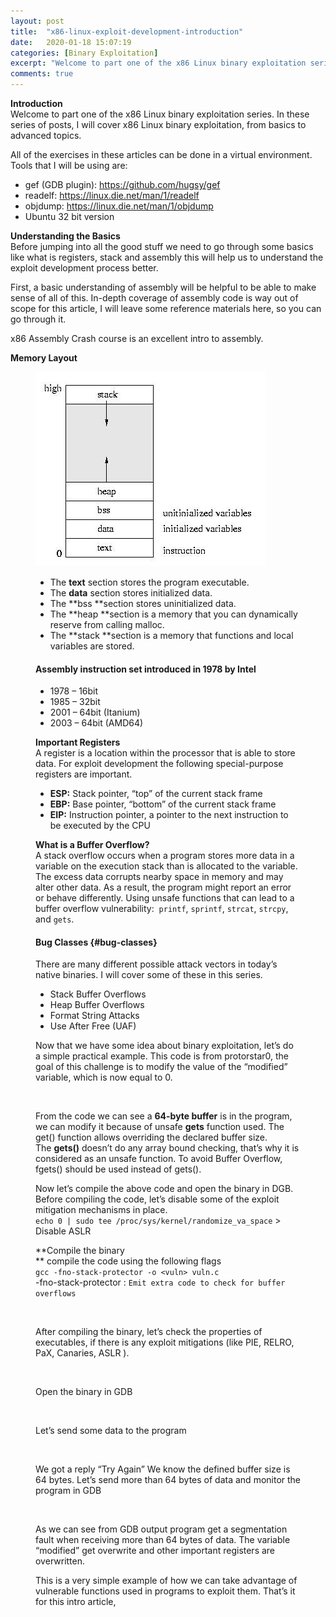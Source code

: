 ```yaml
---
layout: post
title:  "x86-linux-exploit-development-introduction"
date:   2020-01-18 15:07:19
categories: [Binary Exploitation]
excerpt: "Welcome to part one of the x86 Linux binary exploitation series. In these series of posts, I will cover x86 Linux binary exploitation, from basics to advanced topics."
comments: true
---
```





**Introduction**  
Welcome to part one of the x86 Linux binary exploitation series. In these series of posts, I will cover x86 Linux binary exploitation, from basics to advanced topics.

All of the exercises in these articles can be done in a virtual environment. Tools that I will be using are: 

  * gef (GDB plugin): <https://github.com/hugsy/gef> 
  * readelf: <https://linux.die.net/man/1/readelf> 
  * objdump: <https://linux.die.net/man/1/objdump> 
  * Ubuntu 32 bit version

**Understanding the Basics**  
Before jumping into all the good stuff we need to go through some basics like what is registers, stack and assembly this will help us to understand the exploit development process better.

First, a basic understanding of assembly will be helpful to be able to make sense of all of this. In-depth coverage of assembly code is way out of scope for this article, I will leave some reference materials here, so you can go through it.

x86 Assembly Crash course is an excellent intro to assembly. <figure class="wp-block-embed-youtube wp-block-embed is-type-video is-provider-youtube wp-embed-aspect-16-9 wp-has-aspect-ratio">

<div class="wp-block-embed__wrapper">
</div></figure> 

  
**Memory Layout**<figure class="wp-block-image size-large is-resized">

![Memory-Layout](/img/6-0.jpg)


  * The&nbsp;**text**&nbsp;section stores the program executable. 
  * The&nbsp;**data**&nbsp;section stores initialized data.
  * The&nbsp;**bss&nbsp;**section stores uninitialized data.
  * The&nbsp;**heap&nbsp;**section is a memory that you can dynamically reserve from calling&nbsp;malloc. 
  * The&nbsp;**stack&nbsp;**section is a memory that functions and local variables are stored. 

#### Assembly instruction set introduced in 1978 by Intel 

  * 1978 &#8211; 16bit 
  * 1985 &#8211; 32bit 
  * 2001 &#8211; 64bit (Itanium) 
  * 2003 &#8211; 64bit (AMD64)

**Important Registers**  
A register is a location within the processor that is able to store data. For exploit development the following special-purpose registers are important.

  * **ESP:** Stack pointer, “top” of the current stack frame 
  * **EBP:** Base pointer, “bottom” of the current stack frame
  * **EIP:** Instruction pointer, a pointer to the next instruction to be executed by the CPU

**What is a Buffer Overflow?**  
A stack overflow occurs when a program stores more data in a variable on the execution stack than is allocated to the variable. The excess data corrupts nearby space in memory and may alter other data. As a result, the program might report an error or behave differently. Using unsafe functions that can lead to a buffer overflow vulnerability:&nbsp; `printf`,&nbsp;`sprintf`,&nbsp;`strcat`,&nbsp;`strcpy`, and&nbsp;`gets`. 

#### Bug Classes {#bug-classes}

There are many different possible attack vectors in today’s native binaries. I will cover some of these in this series.

  * Stack Buffer Overflows
  * Heap Buffer Overflows
  * Format String Attacks
  * Use After Free (UAF)

Now that we have some idea about binary exploitation, let’s do a simple practical example. This code is from protorstar0, the goal of this challenge is to modify the value of the &#8220;modified&#8221; variable, which is now equal to 0.<figure class="wp-block-image size-large">

<img src="https://blog.ptrace.net/wp-content/uploads/2019/12/image.png" alt="" class="wp-image-102" srcset="https://blog.ptrace.net/wp-content/uploads/2019/12/image.png 803w, https://blog.ptrace.net/wp-content/uploads/2019/12/image-300x125.png 300w, https://blog.ptrace.net/wp-content/uploads/2019/12/image-768x319.png 768w, https://blog.ptrace.net/wp-content/uploads/2019/12/image-624x260.png 624w" sizes="(max-width: 803px) 100vw, 803px" /> </figure> 

From the code we can see a **64-byte buffer**&nbsp;is in the program, we can modify it because of unsafe **gets**&nbsp;function used. The get() function allows overriding the declared buffer size.  
The **gets()** doesn’t do any array bound checking, that&#8217;s why it is considered as an unsafe function. To avoid Buffer Overflow, fgets() should be used instead of gets().

Now let&#8217;s compile the above code and open the binary in DGB. Before compiling the code, let&#8217;s disable some of the exploit mitigation mechanisms in place.  
`echo 0 | sudo tee /proc/sys/kernel/randomize_va_space` > Disable ASLR

**Compile the binary  
** compile the code using the following flags  
`gcc -fno-stack-protector -o <vuln> vuln.c`  
-fno-stack-protector :  `Emit extra code to check for buffer overflows`  
<figure class="wp-block-image size-large">

<img src="https://blog.ptrace.net/wp-content/uploads/2019/12/10.png" alt="" class="wp-image-204" srcset="https://blog.ptrace.net/wp-content/uploads/2019/12/10.png 871w, https://blog.ptrace.net/wp-content/uploads/2019/12/10-300x55.png 300w, https://blog.ptrace.net/wp-content/uploads/2019/12/10-768x140.png 768w, https://blog.ptrace.net/wp-content/uploads/2019/12/10-624x114.png 624w" sizes="(max-width: 871px) 100vw, 871px" /> </figure> 

After compiling the binary, let&#8217;s check the properties of executables, if there is any exploit mitigations (like PIE, RELRO, PaX, Canaries, ASLR ).  
<figure class="wp-block-image size-large">

<img src="https://blog.ptrace.net/wp-content/uploads/2019/12/9.png" alt="" class="wp-image-202" srcset="https://blog.ptrace.net/wp-content/uploads/2019/12/9.png 709w, https://blog.ptrace.net/wp-content/uploads/2019/12/9-300x62.png 300w, https://blog.ptrace.net/wp-content/uploads/2019/12/9-624x129.png 624w" sizes="(max-width: 709px) 100vw, 709px" /> </figure> 

Open the binary in GDB<figure class="wp-block-image size-large">

<img src="https://blog.ptrace.net/wp-content/uploads/2019/12/6.png" alt="" class="wp-image-160" srcset="https://blog.ptrace.net/wp-content/uploads/2019/12/6.png 742w, https://blog.ptrace.net/wp-content/uploads/2019/12/6-300x53.png 300w, https://blog.ptrace.net/wp-content/uploads/2019/12/6-624x111.png 624w" sizes="(max-width: 742px) 100vw, 742px" /> </figure> 

Let&#8217;s send some data to the program<figure class="wp-block-image size-large">

<img src="https://blog.ptrace.net/wp-content/uploads/2019/12/5.png" alt="" class="wp-image-141" srcset="https://blog.ptrace.net/wp-content/uploads/2019/12/5.png 838w, https://blog.ptrace.net/wp-content/uploads/2019/12/5-300x44.png 300w, https://blog.ptrace.net/wp-content/uploads/2019/12/5-768x113.png 768w, https://blog.ptrace.net/wp-content/uploads/2019/12/5-624x92.png 624w" sizes="(max-width: 838px) 100vw, 838px" /> </figure> 

We got a reply &#8220;Try Again&#8221; We know the defined buffer size is 64 bytes. Let&#8217;s send more than 64 bytes of data and monitor the program in GDB<figure class="wp-block-image size-large">

<img src="https://blog.ptrace.net/wp-content/uploads/2019/12/3.jpg" alt="" class="wp-image-117" srcset="https://blog.ptrace.net/wp-content/uploads/2019/12/3.jpg 882w, https://blog.ptrace.net/wp-content/uploads/2019/12/3-300x226.jpg 300w, https://blog.ptrace.net/wp-content/uploads/2019/12/3-768x577.jpg 768w, https://blog.ptrace.net/wp-content/uploads/2019/12/3-624x469.jpg 624w" sizes="(max-width: 882px) 100vw, 882px" /> </figure> 

As we can see from GDB output program get a segmentation fault when receiving more than 64 bytes of data. The variable &#8220;modified&#8221; get overwrite and other important registers are overwritten. 

  
This is a very simple example of how we can take advantage of vulnerable functions used in programs to exploit them. That&#8217;s it for this intro article,

<pre class="wp-block-code"><code></code></pre>
